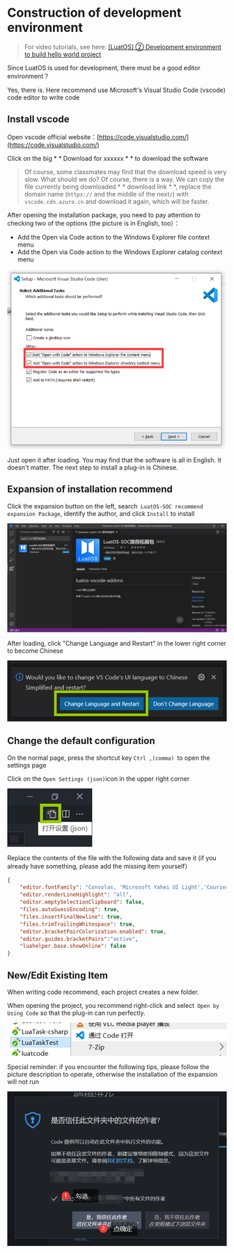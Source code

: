 # Construction of development environment

> For video tutorials, see here: [[LuatOS] ② Development environment to build hello world project](https://www.bilibili.com/video/BV1ru411v7nC)

Since LuatOS is used for development, there must be a good editor environment？

Yes, there is. Here recommend use Microsoft's Visual Studio Code (vscode) code editor to write code

## Install vscode

Open vscode official website：[https://code.visualstudio.com/](https://code.visualstudio.com/)

Click on the big * * Download for xxxxxx * * to download the software

 > Of course, some classmates may find that the download speed is very slow. What should we do? Of course, there is a way. We can copy the file currently being downloaded * * download link * *, replace the domain name (`https://` and the middle of the next`/`) with` vscode.cdn.azure.cn` and download it again, which will be faster.

After opening the installation package, you need to pay attention to checking two of the options (the picture is in English, too）：

- Add the Open via Code action to the Windows Explorer file context menu
- Add the Open via Code action to the Windows Explorer catalog context menu

![vscode install](img/vscode_install.png)

Just open it after loading. You may find that the software is all in English. It doesn't matter. The next step to install a plug-in is Chinese.

## Expansion of installation recommend

Click the expansion button on the left, search` LuatOS-SOC recommend expansion Package`, identify the author, and click `Install` to install

![vscode addon](img/vscode_addon.png)

After loading, click "Change Language and Restart" in the lower right corner to become Chinese

![vscode reset](img/vscode_rst.png)

## Change the default configuration

On the normal page, press the shortcut key `Ctrl ,(comma) `to open the settings page

Click on the `Open Settings (json)`icon in the upper right corner

![vscode setting json](img/vscode_json.png)

Replace the contents of the file with the following data and save it (if you already have something, please add the missing item yourself）

```json
{
    "editor.fontFamily": "Consolas, 'Microsoft Yahei UI Light','Courier New', monospace",
    "editor.renderLineHighlight": "all",
    "editor.emptySelectionClipboard": false,
    "files.autoGuessEncoding": true,
    "files.insertFinalNewline": true,
    "files.trimTrailingWhitespace": true,
    "editor.bracketPairColorization.enabled": true,
    "editor.guides.bracketPairs":"active",
    "luahelper.base.showOnline": false
}
```

## New/Edit Existing Item

When writing code recommend, each project creates a new folder.

When opening the project, you recommend right-click and select` Open by Using Code` so that the plug-in can run perfectly.

![vscode open folder](img/vscode_folder.png)

Special reminder: if you encounter the following tips, please follow the picture description to operate, otherwise the installation of the expansion will not run

![vscode allow](img/vscode_allow.png)
